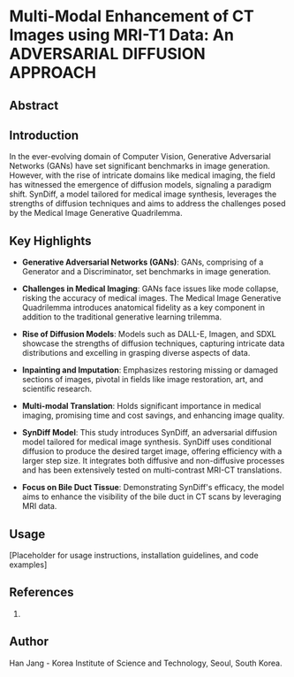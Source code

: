 # Multi-Modal Enhancement of CT Images using MRI-T1 Data: An ADVERSARIAL DIFFUSION APPROACH

## Abstract


## Introduction

In the ever-evolving domain of Computer Vision, Generative Adversarial Networks (GANs) have set significant benchmarks in image generation. However, with the rise of intricate domains like medical imaging, the field has witnessed the emergence of diffusion models, signaling a paradigm shift. SynDiff, a model tailored for medical image synthesis, leverages the strengths of diffusion techniques and aims to address the challenges posed by the Medical Image Generative Quadrilemma.

## Key Highlights

- **Generative Adversarial Networks (GANs)**: GANs, comprising of a Generator and a Discriminator, set benchmarks in image generation.
  
- **Challenges in Medical Imaging**: GANs face issues like mode collapse, risking the accuracy of medical images. The Medical Image Generative Quadrilemma introduces anatomical fidelity as a key component in addition to the traditional generative learning trilemma.

- **Rise of Diffusion Models**: Models such as DALL-E, Imagen, and SDXL showcase the strengths of diffusion techniques, capturing intricate data distributions and excelling in grasping diverse aspects of data.

- **Inpainting and Imputation**: Emphasizes restoring missing or damaged sections of images, pivotal in fields like image restoration, art, and scientific research.

- **Multi-modal Translation**: Holds significant importance in medical imaging, promising time and cost savings, and enhancing image quality.

- **SynDiff Model**: This study introduces SynDiff, an adversarial diffusion model tailored for medical image synthesis. SynDiff uses conditional diffusion to produce the desired target image, offering efficiency with a larger step size. It integrates both diffusive and non-diffusive processes and has been extensively tested on multi-contrast MRI-CT translations.

- **Focus on Bile Duct Tissue**: Demonstrating SynDiff's efficacy, the model aims to enhance the visibility of the bile duct in CT scans by leveraging MRI data.

## Usage

[Placeholder for usage instructions, installation guidelines, and code examples]

## References

1. 

## Author

Han Jang - Korea Institute of Science and Technology, Seoul, South Korea.
